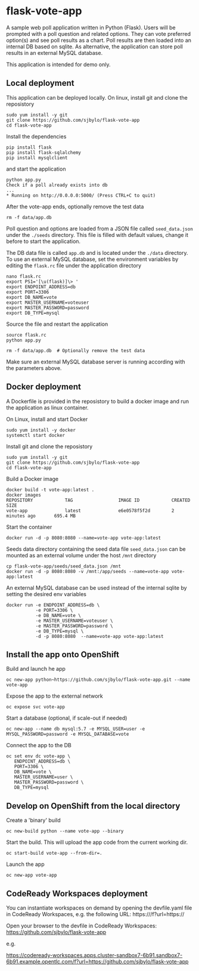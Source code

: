 # flask-vote-app
A sample web poll application written in Python (Flask).
Users will be prompted with a poll question and related options. They can vote preferred option(s) and see poll results as a chart. Poll results are then loaded into an internal DB based on sqlite. As alternative, the application can store poll results in an external MySQL database.

This application is intended for demo only.

## Local deployment
This application can be deployed locally. On linux, install git and clone the reposistory

```
sudo yum install -y git
git clone https://github.com/sjbylo/flask-vote-app
cd flask-vote-app
```

Install the dependencies

```
pip install flask
pip install flask-sqlalchemy
pip install mysqlclient
```

and start the application

```
python app.py
Check if a poll already exists into db
...
* Running on http://0.0.0.0:5000/ (Press CTRL+C to quit)
```

After the vote-app ends, optionally remove the test data 

```
rm -f data/app.db  
```

Poll question and options are loaded from a JSON file called ``seed_data.json`` under the ``./seeds`` directory. This file is filled with default values, change it before to start the application.

The DB data file is called ``app.db`` and is located under the ``./data`` directory. To use an external MySQL database, set the environment variables by editing the ``flask.rc`` file under the application directory

```
nano flask.rc
export PS1='[\u(flask)]\> '
export ENDPOINT_ADDRESS=db
export PORT=3306
export DB_NAME=vote
export MASTER_USERNAME=voteuser
export MASTER_PASSWORD=password
export DB_TYPE=mysql
```

Source the file and restart the application

```
source flask.rc
python app.py

rm -f data/app.db  # Optionally remove the test data
```

Make sure an external MySQL database server is running according with the parameters above.

## Docker deployment
A Dockerfile is provided in the reposistory to build a docker image and run the application as linux container.

On Linux, install and start Docker

```
sudo yum install -y docker
systemctl start docker
```

Install git and clone the reposistory

```
sudo yum install -y git
git clone https://github.com/sjbylo/flask-vote-app
cd flask-vote-app
```

Build a Docker image

```
docker build -t vote-app:latest .
docker images
REPOSITORY            TAG                 IMAGE ID            CREATED             SIZE
vote-app              latest              e6e0578f5f2d        2 minutes ago       695.4 MB
```

Start the container

```
docker run -d -p 8080:8080 --name=vote-app vote-app:latest
```

Seeds data directory containing the seed data file ``seed_data.json`` can be mounted as an external volume under the host ``/mnt`` directory

```
cp flask-vote-app/seeds/seed_data.json /mnt
docker run -d -p 8080:8080 -v /mnt:/app/seeds --name=vote-app vote-app:latest
```

An external MySQL database can be used instead of the internal sqlite by setting the desired env variables

```
docker run -e ENDPOINT_ADDRESS=db \
           -e PORT=3306 \
           -e DB_NAME=vote \
           -e MASTER_USERNAME=voteuser \
           -e MASTER_PASSWORD=password \
           -e DB_TYPE=mysql \
           -d -p 8080:8080  --name=vote-app vote-app:latest
```

## Install the app onto OpenShift

Build and launch he app

```
oc new-app python~https://github.com/sjbylo/flask-vote-app.git --name vote-app
```

Expose the app to the external network

```
oc expose svc vote-app
```

Start a database (optional, if scale-out if needed)

```
oc new-app --name db mysql:5.7 -e MYSQL_USER=user -e MYSQL_PASSWORD=password -e MYSQL_DATABASE=vote
```

Connect the app to the DB

```
oc set env dc vote-app \
   ENDPOINT_ADDRESS=db \
   PORT=3306 \
   DB_NAME=vote \
   MASTER_USERNAME=user \
   MASTER_PASSWORD=password \
   DB_TYPE=mysql
```

## Develop on OpenShift from the local directory

Create a 'binary' build 

```
oc new-build python --name vote-app --binary
```

Start the build.  This will upload the app code from the current working dir.

```
oc start-build vote-app --from-dir=.
```

Launch the app

```
oc new-app vote-app
```





## CodeReady Workspaces deployment


You can instantiate workspaces on demand by opening the devfile.yaml file in CodeReady Workspaces, e.g. the following URL: https://<CheHost>/f?url=https://<GitRepository>

Open your browser to the devfile in CodeReady Workspaces: https://github.com/sjbylo/flask-vote-app

e.g.

https://codeready-workspaces.apps.cluster-sandbox7-6b91.sandbox7-6b91.example.opentlc.com/f?url=https://github.com/sjbylo/flask-vote-app



